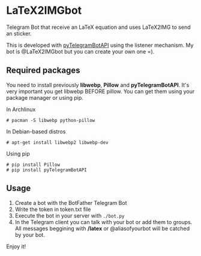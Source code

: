 # LaTeX2IMGbot
Telegram Bot that receive an LaTeX equation and uses LaTeX2IMG to send an sticker.

This is developed with [pyTelegramBotAPI](https://github.com/eternnoir/pyTelegramBotAPI) using the listener mechanism. My bot is @LaTeX2IMGbot but you can create your own one =).

## Required packages

You need to install previously **libwebp**, **Pillow** and **pyTelegramBotAPI**. It's very important you get libwebp BEFORE pillow. You can get them using your package manager or using pip.

In Archlinux
```
# pacman -S libwebp python-pillow
```

In Debian-based distros
```
# apt-get install libwebp2 libwebp-dev
```

Using pip
```
# pip install Pillow
# pip install pyTelegramBotAPI
```

## Usage

1. Create a bot with the BotFather Telegram Bot
2. Write the token in token.txt file
3. Execute the bot in your server with ``` ./bot.py ```
4. In the Telegram client you can talk with your bot or add them to groups. All messages beggining with **/latex** or @aliasofyourbot will be catched by your bot.

Enjoy it!
